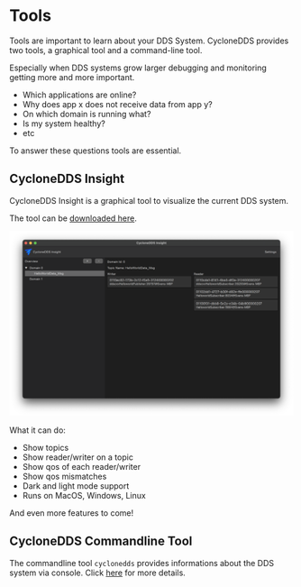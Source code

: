 # Tools

Tools are important to learn about your DDS System.
CycloneDDS provides two tools, a graphical tool and a command-line tool.

Especially when DDS systems grow larger debugging and monitoring getting more and more important.

- Which applications are online?
- Why does app x does not receive data from app y?
- On which domain is running what?
- Is my system healthy?
- etc

To answer these questions tools are essential.

## CycloneDDS Insight

CycloneDDS Insight is a graphical tool to visualize the current DDS system.

The tool can be [downloaded here](https://github.com/eclipse-cyclonedds/cyclonedds-insight).

![`cyclonedds insight`](/images/cyclonedds-insight.png)

What it can do:

- Show topics
- Show reader/writer on a topic
- Show qos of each reader/writer
- Show qos mismatches
- Dark and light mode support
- Runs on MacOS, Windows, Linux

And even more features to come!

## CycloneDDS Commandline Tool

The commandline tool `cyclonedds` provides informations about the DDS system via console. Click [here](https://github.com/eclipse-cyclonedds/cyclonedds-python?tab=readme-ov-file#command-line-tooling) for more details.
